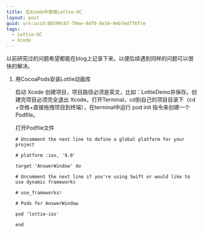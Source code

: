```yaml
---
title: 在Xcode中使用Lottie-OC
layout: post
guid: urn:uuid:80599c6f-70ee-44f0-8e34-9eb7ed776fce
tags:
  - Lottie-OC
  - Xcode
---
```


以前研究过的问题希望都能在blog上记录下来，以便后续遇到同样的问题可以很快的解决。

1. 用CocoaPods安装Lottie动画库

    启动 Xcode 创建项目，项目路径必须是英文，比如：LottieDemo并保存。创建完项目必须完全退出 Xcode。打开Terminal，cd到自己的项目目录下（cd +空格+直接拖拽项目到终端），在terminal中运行 pod init 指令来创建一个Podfile。

    打开Podfile文件

    ```
    # Uncomment the next line to define a global platform for your project

    # platform :ios, '9.0'

    target 'AnswerWindow' do

    # Uncomment the next line if you're using Swift or would like to use dynamic frameworks

    # use_frameworks!

    # Pods for AnswerWindow

    pod 'lottie-ios'

    end
    ```
